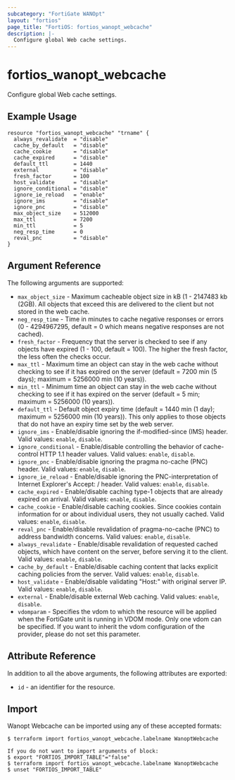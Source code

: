 ```yaml
---
subcategory: "FortiGate WANOpt"
layout: "fortios"
page_title: "FortiOS: fortios_wanopt_webcache"
description: |-
  Configure global Web cache settings.
---
```


# fortios_wanopt_webcache
Configure global Web cache settings.

## Example Usage

```hcl
resource "fortios_wanopt_webcache" "trname" {
  always_revalidate  = "disable"
  cache_by_default   = "disable"
  cache_cookie       = "disable"
  cache_expired      = "disable"
  default_ttl        = 1440
  external           = "disable"
  fresh_factor       = 100
  host_validate      = "disable"
  ignore_conditional = "disable"
  ignore_ie_reload   = "enable"
  ignore_ims         = "disable"
  ignore_pnc         = "disable"
  max_object_size    = 512000
  max_ttl            = 7200
  min_ttl            = 5
  neg_resp_time      = 0
  reval_pnc          = "disable"
}
```

## Argument Reference

The following arguments are supported:

* `max_object_size` - Maximum cacheable object size in kB (1 - 2147483 kb (2GB). All objects that exceed this are delivered to the client but not stored in the web cache.
* `neg_resp_time` - Time in minutes to cache negative responses or errors (0 - 4294967295, default = 0  which means negative responses are not cached).
* `fresh_factor` - Frequency that the server is checked to see if any objects have expired (1 - 100, default = 100). The higher the fresh factor, the less often the checks occur.
* `max_ttl` - Maximum time an object can stay in the web cache without checking to see if it has expired on the server (default = 7200 min (5 days); maximum = 5256000 min (10 years)).
* `min_ttl` - Minimum time an object can stay in the web cache without checking to see if it has expired on the server (default = 5 min; maximum = 5256000 (10 years)).
* `default_ttl` - Default object expiry time (default = 1440 min (1 day); maximum = 5256000 min (10 years)). This only applies to those objects that do not have an expiry time set by the web server.
* `ignore_ims` - Enable/disable ignoring the if-modified-since (IMS) header. Valid values: `enable`, `disable`.
* `ignore_conditional` - Enable/disable controlling the behavior of cache-control HTTP 1.1 header values. Valid values: `enable`, `disable`.
* `ignore_pnc` - Enable/disable ignoring the pragma no-cache (PNC) header. Valid values: `enable`, `disable`.
* `ignore_ie_reload` - Enable/disable ignoring the PNC-interpretation of Internet Explorer's Accept: / header. Valid values: `enable`, `disable`.
* `cache_expired` - Enable/disable caching type-1 objects that are already expired on arrival. Valid values: `enable`, `disable`.
* `cache_cookie` - Enable/disable caching cookies. Since cookies contain information for or about individual users, they not usually cached. Valid values: `enable`, `disable`.
* `reval_pnc` - Enable/disable revalidation of pragma-no-cache (PNC) to address bandwidth concerns. Valid values: `enable`, `disable`.
* `always_revalidate` - Enable/disable revalidation of requested cached objects, which have content on the server, before serving it to the client. Valid values: `enable`, `disable`.
* `cache_by_default` - Enable/disable caching content that lacks explicit caching policies from the server. Valid values: `enable`, `disable`.
* `host_validate` - Enable/disable validating "Host:" with original server IP. Valid values: `enable`, `disable`.
* `external` - Enable/disable external Web caching. Valid values: `enable`, `disable`.
* `vdomparam` - Specifies the vdom to which the resource will be applied when the FortiGate unit is running in VDOM mode. Only one vdom can be specified. If you want to inherit the vdom configuration of the provider, please do not set this parameter.


## Attribute Reference

In addition to all the above arguments, the following attributes are exported:
* `id` - an identifier for the resource.

## Import

Wanopt Webcache can be imported using any of these accepted formats:
```
$ terraform import fortios_wanopt_webcache.labelname WanoptWebcache

If you do not want to import arguments of block:
$ export "FORTIOS_IMPORT_TABLE"="false"
$ terraform import fortios_wanopt_webcache.labelname WanoptWebcache
$ unset "FORTIOS_IMPORT_TABLE"
```
